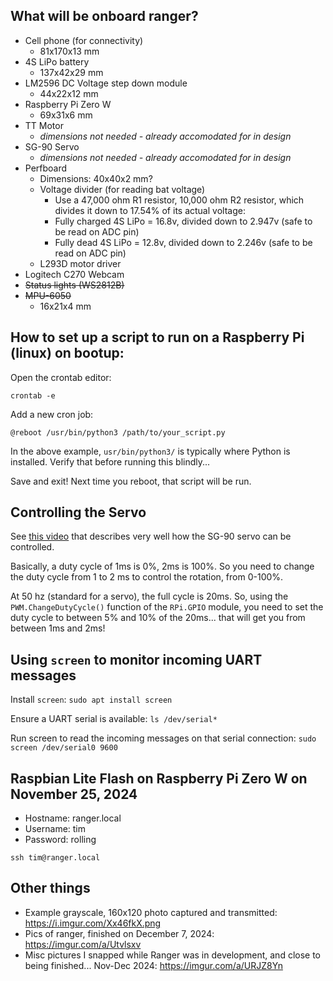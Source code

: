 ## What will be onboard ranger?
- Cell phone (for connectivity)
    - 81x170x13 mm
- 4S LiPo battery
    - 137x42x29 mm
- LM2596 DC Voltage step down module
    - 44x22x12 mm
- Raspberry Pi Zero W
    - 69x31x6 mm
- TT Motor
    - *dimensions not needed - already accomodated for in design*
- SG-90 Servo
    - *dimensions not needed - already accomodated for in design*
- Perfboard
    - Dimensions: 40x40x2 mm?
    - Voltage divider (for reading bat voltage)
        - Use a 47,000 ohm R1 resistor, 10,000 ohm R2 resistor, which divides it down to 17.54% of its actual voltage:
        - Fully charged 4S LiPo = 16.8v, divided down to 2.947v (safe to be read on ADC pin)
        - Fully dead 4S LiPo = 12.8v, divided down to 2.246v (safe to be read on ADC pin)
    - L293D motor driver
- Logitech C270 Webcam
- ~~Status lights (WS2812B)~~
- ~~MPU-6050~~
    - 16x21x4 mm

## How to set up a script to run on a Raspberry Pi (linux) on bootup:
Open the crontab editor:
```
crontab -e
```

Add a new cron job:
```
@reboot /usr/bin/python3 /path/to/your_script.py
```

In the above example, `usr/bin/python3/` is typically where Python is installed. Verify that before running this blindly...

Save and exit! Next time you reboot, that script will be run.

## Controlling the Servo
See [this video](https://www.youtube.com/watch?v=uOQk8SJso6Q) that describes very well how the SG-90 servo can be controlled.

Basically, a duty cycle of 1ms is 0%, 2ms is 100%. So you need to change the duty cycle from 1 to 2 ms to control the rotation, from 0-100%.

At 50 hz (standard for a servo), the full cycle is 20ms. So, using the `PWM.ChangeDutyCycle()` function of the `RPi.GPIO` module, you need to set the duty cycle to between 5% and 10% of the 20ms... that will get you from between 1ms and 2ms!

## Using `screen` to monitor incoming UART messages
Install `screen`: `sudo apt install screen`

Ensure a UART serial is available: `ls /dev/serial*`

Run screen to read the incoming messages on that serial connection: `sudo screen /dev/serial0 9600`

## Raspbian Lite Flash on Raspberry Pi Zero W on November 25, 2024
- Hostname: ranger.local
- Username: tim
- Password: rolling

```
ssh tim@ranger.local
```

## Other things
- Example grayscale, 160x120 photo captured and transmitted: https://i.imgur.com/Xx46fkX.png
- Pics of ranger, finished on December 7, 2024: https://imgur.com/a/Utvlsxv
- Misc pictures I snapped while Ranger was in development, and close to being finished... Nov-Dec 2024: https://imgur.com/a/URJZ8Yn
